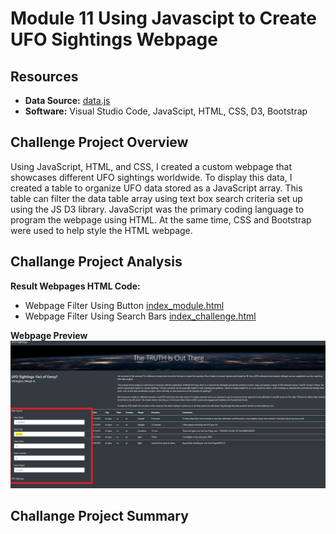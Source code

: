 # Module 11 Using Javascipt to Create UFO Sightings Webpage
## Resources

- **Data Source:** [data.js](static_challenge/js/data.js)
- **Software:** Visual Studio Code, JavaScipt, HTML, CSS, D3, Bootstrap

## Challenge Project Overview 

Using JavaScript, HTML, and CSS, I created a custom webpage that showcases different UFO sightings worldwide. To display this data, I created a table to organize UFO data stored as a JavaScript array. This table can filter the data table array using text box search criteria set up using the JS D3 library. JavaScript was the primary coding language to program the webpage using HTML. At the same time, CSS and Bootstrap were used to help style the HTML webpage.

## Challange Project Analysis

**Result Webpages HTML Code:**
  - Webpage Filter Using Button [index_module.html](index_challenge.html)
  - Webpage Filter Using Search Bars [index_challenge.html](index_challenge.html)

**Webpage Preview**
![Webpage_Preview](static_challenge/images/webpage_preview.png)

## Challange Project Summary

